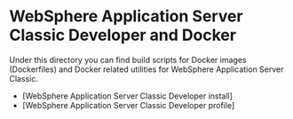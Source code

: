 # WebSphere Application Server Classic Developer and Docker

Under this directory you can find build scripts for Docker images (Dockerfiles) and Docker related utilities for WebSphere Application Server Classic. 

* [WebSphere Application Server Classic Developer install]
* [WebSphere Application Server Classic Developer profile]

